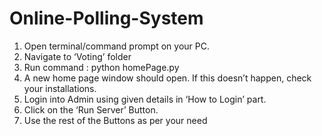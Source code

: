 # Online-Polling-System

1. Open terminal/command prompt on your PC.
2. Navigate to ‘Voting’ folder
3. Run command :
python homePage.py
4. A new home page window should open. If this doesn’t happen, check your
installations.
5. Login into Admin using given details in ‘How to Login’ part.
6. Click on the ‘Run Server’ Button.
7. Use the rest of the Buttons as per your need

